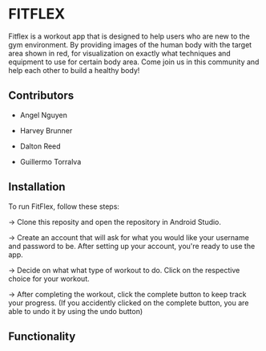 # FITFLEX 

Fitflex is a workout app that is designed to help users who are new to the gym environment. By providing images of the human body with the target area shown in red, for visualization on exactly what techniques and equipment to use for certain body area. Come join us in this community and  help each other to build a healthy body! 

## Contributors 

- Angel Nguyen 

- Harvey Brunner 

- Dalton Reed 

- Guillermo Torralva 

 
## Installation 

To run FitFlex, follow these steps: 

-> Clone this reposity and open the repository in Android Studio. 

-> Create an account that will ask for what you would like your username and password to be. After setting up your account, you're ready to use the app.

-> Decide on what what type of workout to do. Click on the respective choice for your workout.

-> After completing the workout, click the complete button to keep track your progress. (If you accidently clicked on the complete button, you are able to undo it by using the undo button) 


## Functionality 
